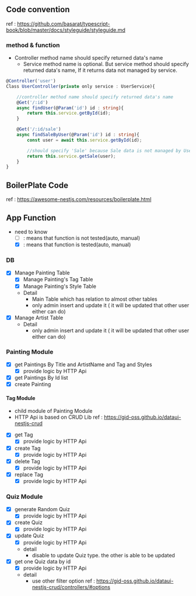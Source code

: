 
## Code convention

ref : https://github.com/basarat/typescript-book/blob/master/docs/styleguide/styleguide.md


### method & function

- Controller method name should specify returned data's name
    - Service method name is optional. But service method should specify returned data's name, If it returns data not managed by service.

```ts
@Controller('user')
Class UserController(private only service : UserService){

    //controller method name should specify returned data's name
    @Get('/:id')
    async findUser(@Param('id') id : string){
        return this.service.getById(id);
    }

    @Get('/:id/sale')
    async findSaleByUser(@Param('id') id : string){
        const user = await this.service.getById(id);

        //should specify 'Sale' because Sale data is not managed by UserService
        return this.service.getSale(user);
    }
}
``` 

## BoilerPlate Code

ref : https://awesome-nestjs.com/resources/boilerplate.html

## App Function
- need to know
    - [ ]  : means that function is not tested(auto, manual) 
    - [x]  : means that function is tested(auto, manual) 

### DB
- [x] Manage Painting Table
    - [x] Manage Painting's Tag Table
    - [x] Manage Painting's Style Table
    - Detail
        - Main Table which has relation to almost other tables
        - only admin insert and update it ( it will be updated that other user either can do) 
- [x] Manage Artist Table
    - Detail
        - only admin insert and update it ( it will be updated that other user either can do)

### Painting Module
- [x] get Paintings By Title and ArtistName and Tag and Styles
    - [x] provide logic by HTTP Api
- [x] get Paintings By Id list 
- [x] create Painting 

#### Tag Module
- child module of Painting Module
- HTTP Api is based on CRUD Lib
    ref : https://gid-oss.github.io/dataui-nestjs-crud
- [x] get Tag
    - [x] provide logic by HTTP Api
- [x] create Tag
    - [x] provide logic by HTTP Api
- [x] delete Tag
    - [x] provide logic by HTTP Api
- [x] replace Tag
    - [x] provide logic by HTTP Api

### Quiz Module
- [x] generate Random Quiz
    - [x] provide logic by HTTP Api
- [x] create Quiz
    - [x] provide logic by HTTP Api
- [x] update Quiz
    - [x] provide logic by HTTP Api
    - detail
        - disable to update Quiz type. the other is able to be updated
- [x] get one Quiz data by id
    - [x] provide logic by HTTP Api
    - detail
        - use other filter option 
            ref : https://gid-oss.github.io/dataui-nestjs-crud/controllers/#options 
